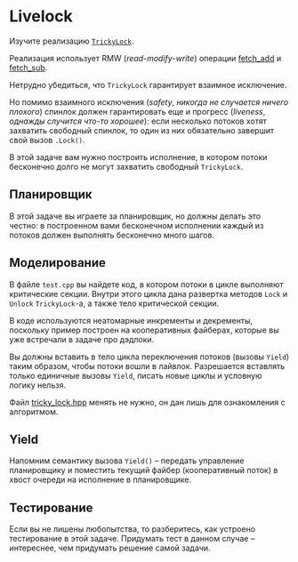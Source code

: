 # Livelock

Изучите реализацию [`TrickyLock`](tricky_lock.hpp).

Реализация использует RMW (_read_-_modify_-_write_) операции [fetch_add](https://en.cppreference.com/w/cpp/atomic/atomic/fetch_add) и [fetch_sub](https://en.cppreference.com/w/cpp/atomic/atomic/fetch_sub). 

Нетрудно убедиться, что `TrickyLock` гарантирует взаимное исключение.

Но помимо взаимного исключения (*safety*, *никогда не случается ничего плохого*) спинлок должен гарантировать еще и прогресс (*liveness*, *однажды случится что-то хорошее*): если несколько потоков хотят захватить свободный спинлок, то один из них обязательно завершит свой вызов `.Lock()`.

В этой задаче вам нужно построить исполнение, в котором потоки бесконечно долго не могут захватить свободный `TrickyLock`.

## Планировщик

В этой задаче вы играете за планировщик, но должны делать это честно: в построенном вами бесконечном исполнении каждый из потоков должен выполнять бесконечно много шагов.

## Моделирование

В файле `test.cpp` вы найдете код, в котором потоки в цикле выполняют критические секции. Внутри этого цикла дана развертка методов `Lock` и `Unlock` `TrickyLock`-а, а также тело критической секции.

В коде используются неатомарные инкременты и декременты, поскольку пример построен на кооперативных файберах, которые вы уже встречали в задаче про дэдлоки.

Вы должны вставить в тело цикла переключения потоков (вызовы `Yield`) таким образом, чтобы потоки вошли в лайвлок. Разрешается вставлять только единичные вызовы `Yield`, писать новые циклы и условную логику нельзя.

Файл [tricky_lock.hpp](tricky_lock.hpp) менять не нужно, он дан лишь для ознакомления с алгоритмом.

## Yield

Напомним семантику вызова `Yield()` – передать управление планировщику и поместить текущий файбер (кооперативный поток) в хвост очереди на исполнение в планировщике.

## Тестирование

Если вы не лишены любопытства, то разберитесь, как устроено тестирование в этой задаче. Придумать тест в данном случае – интереснее, чем придумать решение самой задачи.
